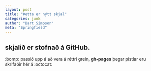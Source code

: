 ```yaml
---
layout: post
title: "Þetta er nýtt skjal"
categories: junk
author: "Bart Simpson"
meta: "Springfield"
---
```


## skjalið er stofnað á GitHub.
:bomp: passið upp á að vera á réttri grein, **gh-pages** þegar pistlar eru skrifaðir hér á :octocat:
